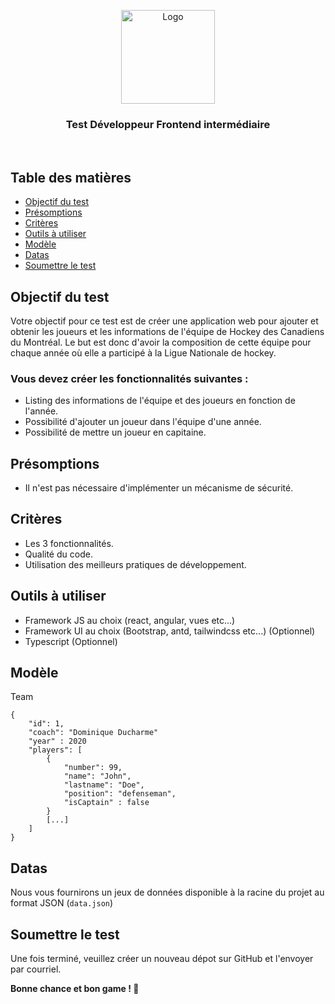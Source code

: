 <p align="center">
  <a href="https://github.com/Maplr-Community/nodejs-test-hockey-game">
    <img src="https://maplr.co/wp-content/uploads/2019/12/Fichier-23@3x.png" alt="Logo" height="150">
  </a>
  <h3 align='center'>Test Développeur Frontend intermédiaire</h3>  
  <br />
</p>

## Table des matières

- [Objectif du test](#objectif-du-test)
- [Présomptions](#présomptions)
- [Critères](#critères)
- [Outils à utiliser](#outils-à-utiliser)
- [Modèle](#modèle)
- [Datas](#datas)
- [Soumettre le test](#soumettre-le-test)

## Objectif du test

Votre objectif pour ce test est de créer une application web pour ajouter et obtenir les joueurs et les informations de l'équipe de Hockey des Canadiens du Montréal. Le but est donc d'avoir la composition de cette équipe pour chaque année où elle a participé à la Ligue Nationale de hockey.

### **Vous devez créer les fonctionnalités suivantes :**

- Listing des informations de l'équipe et des joueurs en fonction de l'année.
- Possibilité d'ajouter un joueur dans l'équipe d'une année.
- Possibilité de mettre un joueur en capitaine.

## **Présomptions**

- Il n'est pas nécessaire d'implémenter un mécanisme de sécurité.

## Critères

- Les 3 fonctionnalités.
- Qualité du code.
- Utilisation des meilleurs pratiques de développement.

## Outils à utiliser

- Framework JS au choix (react, angular, vues etc...)
- Framework UI au choix (Bootstrap, antd, tailwindcss etc...) (Optionnel)
- Typescript (Optionnel)

## Modèle

Team

```
{
    "id": 1,
    "coach": "Dominique Ducharme"
    "year" : 2020
    "players": [
        {
            "number": 99,
            "name": "John",
            "lastname": "Doe",
            "position": "defenseman",
            "isCaptain" : false
        }
        [...]
    ]
}
```

## Datas

Nous vous fournirons un jeux de données disponible à la racine du projet au format JSON (`data.json`)

## Soumettre le test

Une fois terminé, veuillez créer un nouveau dépot sur GitHub et l'envoyer par courriel.

**Bonne chance et bon game ! 🏒**
